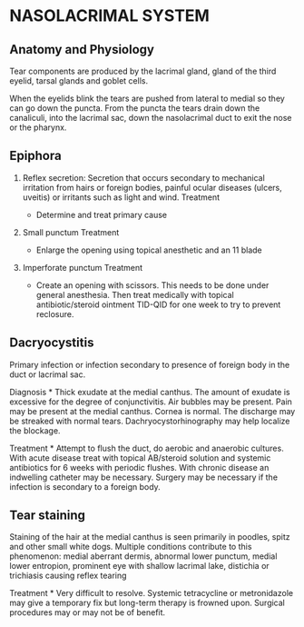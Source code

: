 # NASOLACRIMAL  SYSTEM

## Anatomy and Physiology
Tear components are produced by the lacrimal gland, gland of the third eyelid, tarsal glands and goblet cells.

When the eyelids blink the tears are pushed from lateral to medial so they can go down the puncta. From the puncta the tears drain down the canaliculi, into the lacrimal sac, down the nasolacrimal duct to exit the nose or the pharynx.

## Epiphora
1.	Reflex secretion: Secretion that occurs secondary to mechanical irritation from hairs or foreign bodies, painful ocular diseases (ulcers, uveitis) or irritants such as light and wind.
Treatment
	* Determine and treat primary cause

2.	Small punctum
Treatment
	* Enlarge the opening using topical anesthetic and an 11 blade
3.	Imperforate punctum
Treatment
	* Create an opening with scissors. This needs to be done under general anesthesia. Then treat medically with topical antibiotic/steroid ointment TID-QID for one week to try to prevent reclosure.

## Dacryocystitis
Primary infection or infection secondary to presence of foreign body in the duct or lacrimal sac.

Diagnosis
	* Thick exudate at the medial canthus. The amount of exudate is excessive for the degree of conjunctivitis. Air bubbles may be present. Pain may be present at the medial canthus. Cornea is normal. The discharge may be streaked with normal tears. Dachryocystorhinography may help localize the blockage.

Treatment
	* Attempt to flush the duct, do aerobic and anaerobic cultures. With acute disease treat with topical AB/steroid solution and systemic antibiotics for 6 weeks with periodic flushes. With chronic disease an indwelling catheter may be necessary. Surgery may be necessary if the infection is secondary to a foreign body.

## Tear staining
Staining of the hair at the medial canthus is seen primarily in poodles, spitz and other small white dogs. Multiple conditions contribute to this phenomenon: medial aberrant dermis, abnormal lower punctum, medial lower entropion, prominent eye with shallow lacrimal lake, distichia or trichiasis causing reflex tearing

Treatment
	* Very difficult to resolve. Systemic tetracycline or metronidazole may give a temporary fix but long-term therapy is frowned upon. Surgical procedures may or may not be of benefit.
